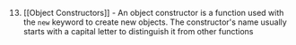 13. [[Object Constructors]] - An object constructor is a function used with the `new` keyword to create new objects. The constructor's name usually starts with a capital letter to distinguish it from other functions